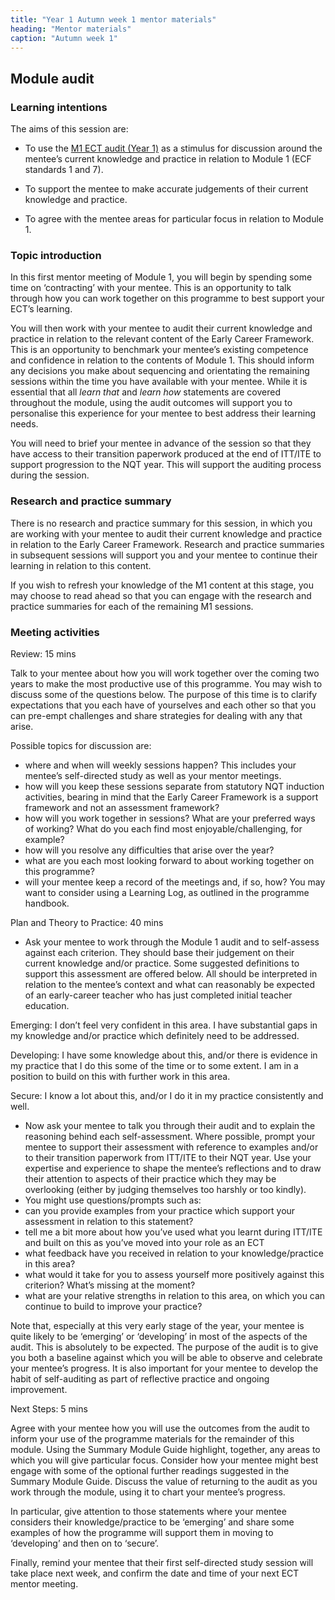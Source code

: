 ```yaml
---
title: "Year 1 Autumn week 1 mentor materials"
heading: "Mentor materials"
caption: "Autumn week 1"
---
```


## Module audit

### Learning intentions

The aims of this session are:

- To use the [M1 ECT audit (Year 1)](/assets/materials/ucl-01_Module-1-Audit.pdf) as a stimulus for discussion around the mentee’s current knowledge and practice in relation to Module 1 (ECF standards 1 and 7).

- To support the mentee to make accurate judgements of their current knowledge and practice.

- To agree with the mentee areas for particular focus in relation to Module 1.

### Topic introduction

In this first mentor meeting of Module 1, you will begin by spending some time on ‘contracting’ with your mentee. This is an opportunity to talk through how you can work together on this programme to best support your ECT’s learning.

You will then work with your mentee to audit their current knowledge and practice in relation to the relevant content of the Early Career Framework. This is an opportunity to benchmark your mentee’s existing competence and confidence in relation to the contents of Module 1. This should inform any decisions you make about sequencing and orientating the remaining sessions within the time you have available with your mentee. While it is essential that all _learn that_ and _learn how_ statements are covered throughout the module, using the audit outcomes will support you to personalise this experience for your mentee to best address their learning needs.

You will need to brief your mentee in advance of the session so that they have access to their transition paperwork produced at the end of ITT/ITE to support progression to the NQT year. This will support the auditing process during the session.

### Research and practice summary

There is no research and practice summary for this session, in which you are working with your mentee to audit their current knowledge and practice in relation to the Early Career Framework. Research and practice summaries in subsequent sessions will support you and your mentee to continue their learning in relation to this content.

If you wish to refresh your knowledge of the M1 content at this stage, you may choose to read ahead so that you can engage with the research and practice summaries for each of the remaining M1 sessions.

### Meeting activities

Review: 15 mins

Talk to your mentee about how you will work together over the coming two years to make the most productive use of this programme. You may wish to discuss some of the questions below. The purpose of this time is to clarify expectations that you each have of yourselves and each other so that you can pre-empt challenges and share strategies for dealing with any that arise.

Possible topics for discussion are:

- where and when will weekly sessions happen? This includes your mentee’s self-directed study as well as your mentor meetings.
- how will you keep these sessions separate from statutory NQT induction activities, bearing in mind that the Early Career Framework is a support framework and not an assessment framework?
- how will you work together in sessions? What are your preferred ways of working? What do you each find most enjoyable/challenging, for example?
- how will you resolve any difficulties that arise over the year?
- what are you each most looking forward to about working together on this programme?
- will your mentee keep a record of the meetings and, if so, how? You may want to consider using a Learning Log, as outlined in the programme handbook.

Plan and Theory to Practice: 40 mins

- Ask your mentee to work through the Module 1 audit and to self-assess against each criterion. They should base their judgement on their current knowledge and/or practice. Some suggested definitions to support this assessment are offered below. All should be interpreted in relation to the mentee’s context and what can reasonably be expected of an early-career teacher who has just completed initial teacher education.

Emerging: I don’t feel very confident in this area. I have substantial gaps in my knowledge and/or practice which definitely need to be addressed.

Developing: I have some knowledge about this, and/or there is evidence in my practice that I do this some of the time or to some extent. I am in a position to build on this with further work in this area.

Secure: I know a lot about this, and/or I do it in my practice consistently and well.

- Now ask your mentee to talk you through their audit and to explain the reasoning behind each self-assessment. Where possible, prompt your mentee to support their assessment with reference to examples and/or to their transition paperwork from ITT/ITE to their NQT year. Use your expertise and experience to shape the mentee’s reflections and to draw their attention to aspects of their practice which they may be overlooking (either by judging themselves too harshly or too kindly).
- You might use questions/prompts such as:
- can you provide examples from your practice which support your assessment in relation to this statement?
- tell me a bit more about how you’ve used what you learnt during ITT/ITE and built on this as you’ve moved into your role as an ECT
- what feedback have you received in relation to your knowledge/practice in this area?
- what would it take for you to assess yourself more positively against this criterion? What’s missing at the moment?
- what are your relative strengths in relation to this area, on which you can continue to build to improve your practice?

Note that, especially at this very early stage of the year, your mentee is quite likely to be ‘emerging’ or ‘developing’ in most of the aspects of the audit. This is absolutely to be expected. The purpose of the audit is to give you both a baseline against which you will be able to observe and celebrate your mentee’s progress. It is also important for your mentee to develop the habit of self-auditing as part of reflective practice and ongoing improvement.

Next Steps: 5 mins

Agree with your mentee how you will use the outcomes from the audit to inform your use of the programme materials for the remainder of this module. Using the Summary Module Guide highlight, together, any areas to which you will give particular focus. Consider how your mentee might best engage with some of the optional further readings suggested in the Summary Module Guide. Discuss the value of returning to the audit as you work through the module, using it to chart your mentee’s progress.

In particular, give attention to those statements where your mentee considers their knowledge/practice to be ‘emerging’ and share some examples of how the programme will support them in moving to ‘developing’ and then on to ‘secure’.

Finally, remind your mentee that their first self-directed study session will take place next week, and confirm the date and time of your next ECT mentor meeting.

